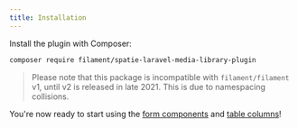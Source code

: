 ```yaml
---
title: Installation
---
```


Install the plugin with Composer:

```bash
composer require filament/spatie-laravel-media-library-plugin
```

> Please note that this package is incompatible with `filament/filament` v1, until v2 is released in late 2021. This is due to namespacing collisions.

You're now ready to start using the [form components](form-components) and [table columns](table-columns)!
